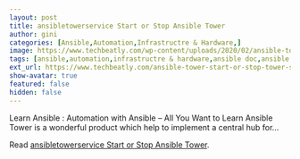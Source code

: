 ```yaml
---
layout: post
title: ansibletowerservice Start or Stop Ansible Tower
author: gini
categories: [Ansible,Automation,Infrastructre & Hardware,]
image: https://www.techbeatly.com/wp-content/uploads/2020/02/ansible-tower-start-or-stop-tower-service-1024x576.jpg
tags: [ansible,automation,infrastructre & hardware,ansible doc,ansible inventory,ansible modules,ansible playbook,ansible tower,ansible training,ansible-tower-service,]
ext_url: https://www.techbeatly.com/ansible-tower-start-or-stop-tower-service/
show-avatar: true
featured: false
hidden: false
---
```


Learn Ansible : Automation with Ansible – All You Want to Learn Ansible Tower&#160;is a wonderful product which help to implement a central hub for&#46;&#46;&#46;

Read [ansibletowerservice Start or Stop Ansible Tower](https://www.techbeatly.com/ansible-tower-start-or-stop-tower-service/).